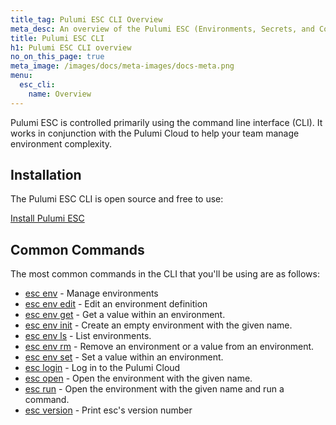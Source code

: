 ```yaml
---
title_tag: Pulumi ESC CLI Overview
meta_desc: An overview of the Pulumi ESC (Environments, Secrets, and Configuration) CLI.
title: Pulumi ESC CLI
h1: Pulumi ESC CLI overview
no_on_this_page: true
meta_image: /images/docs/meta-images/docs-meta.png
menu:
  esc_cli:
    name: Overview
---
```


Pulumi ESC is controlled primarily using the command line interface (CLI). It works in conjunction with the Pulumi Cloud
to help your team manage environment complexity.

## Installation

The Pulumi ESC CLI is open source and free to use:

<a class="btn btn-secondary" href="/docs/install/esc/">Install Pulumi ESC</a>

## Common Commands

The most common commands in the CLI that you'll be using are as follows:

* [esc env](/docs/esc-cli/commands/esc_env/)	 - Manage environments
* [esc env edit](/docs/esc-cli/commands/esc_env_edit/)	 - Edit an environment definition
* [esc env get](/docs/esc-cli/commands/esc_env_get/)	 - Get a value within an environment.
* [esc env init](/docs/esc-cli/commands/esc_env_init/)	 - Create an empty environment with the given name.
* [esc env ls](/docs/esc-cli/commands/esc_env_ls/)	 - List environments.
* [esc env rm](/docs/esc-cli/commands/esc_env_rm/)	 - Remove an environment or a value from an environment.
* [esc env set](/docs/esc-cli/commands/esc_env_set/)	 - Set a value within an environment.
* [esc login](/docs/esc-cli/commands/esc_login/)	 - Log in to the Pulumi Cloud
* [esc open](/docs/esc-cli/commands/esc_open/)	 - Open the environment with the given name.
* [esc run](/docs/esc-cli/commands/esc_run/)	 - Open the environment with the given name and run a command.
* [esc version](/docs/esc-cli/commands/esc_version/)	 - Print esc's version number
